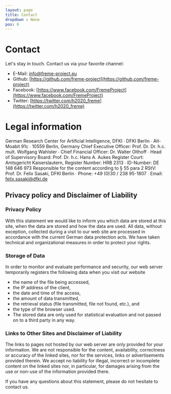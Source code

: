 ```yaml
---
layout: page 
title: Contact
dropdown : None	
pos: 6
---
```


Contact
====================

Let's stay in touch. Contact us via your favorite channel:

* E-Mail:   <info@freme-project.eu>
* Github:    [https://github.com/freme-project](https://github.com/freme-project)
* Facebook:  [https://www.facebook.com/FremeProject](https://www.facebook.com/FremeProject)
* Twitter:  [https://twitter.com/h2020_freme](https://twitter.com/h2020_freme)

# Legal information

German Research Center for Artificial Intelligence, DFKI ∙ DFKI Berlin ∙ Alt-Moabit 91c ∙ 10559 Berlin, Germany
Chief Executive Officer: Prof. Dr. Dr. h.c. mult. Wolfgang Wahlster ∙ Chief Financial Officer: Dr. Walter Olthoff ∙ Head of Supervisory Board: Prof. Dr. h.c. Hans A. Aukes
Register Court: Amtsgericht Kaiserslautern, Register Number: HRB 2313 ∙ ID-Number: DE 148 646 973
Responsible for the content according to § 55 para 2 RStV: Prof. Dr. Felix Sasaki, DFKI Berlin ∙ Phone: +49 (0)30 / 238 95-1807 ∙ Email: felix.sasaki@dfki.de

## Privacy policy and Disclaimer of Liability

### Privacy Policy

With this statement we would like to inform you which data are stored at this site, when the data are stored and how the data are used. All data, without exception, collected during a visit to our web site are processed in accordance with the current German data protection acts. We have taken technical and organizational measures in order to protect your rights.

### Storage of Data

In order to monitor and evaluate performance and security, our web server temporarily registers the following data when you visit our website

* the name of the file being accessed,
* the IP address of the client,
* the date and time of the access,
* the amount of data transmitted,
* the retrieval status (file transmitted, file not found, etc.), and
* the type of the browser used.
* The stored data are only used for statistical evaluation and not passed on to a third party in any way.

### Links to Other Sites and Disclaimer of Liability

The links to pages not hosted by our web server are only provided for your information. We are not responsible for the content, availability, correctness or accuracy of the linked sites, nor for the services, links or advertisements provided therein. We accept no liability for illegal, incorrect or incomplete content on the linked sites nor, in particular, for damages arising from the use or non-use of the information provided there.

If you have any questions about this statement, please do not hesitate to contact us.


